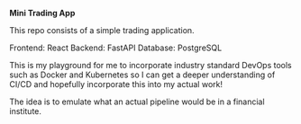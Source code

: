 **Mini Trading App**

This repo consists of a simple trading application.

Frontend: React
Backend: FastAPI
Database: PostgreSQL

This is my playground for me to incorporate industry standard DevOps tools such as Docker and Kubernetes so I can get a deeper understanding of CI/CD and hopefully incorporate this into my actual work!

The idea is to emulate what an actual pipeline would be in a financial institute. 
